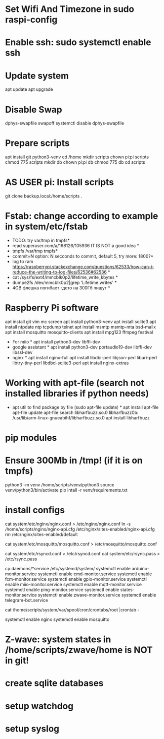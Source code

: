 # Set Wifi And Timezone in sudo raspi-config
# Enable ssh: sudo systemctl enable ssh
# Update system
apt update
apt upgrade

# Disable Swap
dphys-swapfile swapoff
systemctl disable dphys-swapfile

# Prepare scripts
apt install git python3-venv
cd /home
mkdir scripts
chown pi:pi scripts
chmod 775 scripts
mkdir db
chown pi:pi db
chmod 775 db
cd scripts

# AS USER pi: Install scripts
git clone backup.local:/home/scripts .

# Fstab: change according to example in system/etc/fstab
* TODO: try var/tmp in tmpfs*
* read  superuser.com/a/168126/105936 IT IS NOT a good idea *
* tmpfs /var/tmp tmpfs* 
* commit=N option: N secconds to commit, default 5, try more: 1800?*
* log to ram https://raspberrypi.stackexchange.com/questions/62533/how-can-i-reduce-the-writing-to-log-files/62536#62536 *
* cat /sys/fs/ext4/mmcblk0p2/lifetime_write_kbytes *
* dumpe2fs /dev/mmcblk0p2|grep 'Lifetime writes' *
* 4GB флешка погибает гдето на 300Гб пишут *

# Raspberry Pi software
apt install git vim mc screen
apt install python3-venv
apt install sqlite3
apt install ntpdate ntp tcpdump telnet
apt install msmtp msmtp-mta bsd-mailx
apt install mosquitto mosquitto-clients
apt install mpg123 ffmpeg festival
* For miio *
apt install python3-dev libffi-dev
* google assistant *
apt install python3-dev portaudio19-dev libffi-dev libssl-dev
* nginx *
apt install nginx-full
apt install libdbi-perl libjson-perl liburi-perl libtry-tiny-perl libdbd-sqlite3-perl
apt install nginx-extras

# Working with apt-file (search not installed libraries if python needs)
* apt util to find package by file (sudo apt-file update) *
apt install apt-file
apt-file update
apt-file search libharfbuzz.so.0
libharfbuzz0b: /usr/lib/arm-linux-gnueabihf/libharfbuzz.so.0
apt install libharfbuzz


# pip modules
# Ensure 300Mb in /tmp! (if it is on tmpfs)
python3 -m venv /home/scripts/venv/python3
source venv/python3/bin/activate
pip intall -r venv/requirements.txt

# install configs
cat system/etc/nginx/nginx.conf > /etc/nginx/nginx.conf
ln -s /home/scripts/nginx/nginx-api.cfg /etc/nginx/sites-enabled/nginx-api.cfg
rm /etc/nginx/sites-enabled/default

cat system/etc/mosquitto/mosquitto.conf > /etc/mosquitto/mosquitto.conf 

cat system/etc/rsyncd.conf > /etc/rsyncd.conf
cat system/etc/rsync.pass > /etc/rsync.pass

cp daemons/*service /etc/systemd/system/
systemctl enable arduino-monitor.service
systemctl enable cmd-monitor.service
systemctl enable fcm-monitor.service
systemctl enable gpio-monitor.service
systemctl enable miio-monitor.service
systemctl enable mqtt-monitor.service
systemctl enable ping-monitor.service
systemctl enable states-monitor.service
systemctl enable zwave-monitor.service
systemctl enable telegram-bot.service

cat /home/scripts/system/var/spool/cron/crontabs/root |crontab -

systemctl enable nginx
systemctl enable mosquitto

# Z-wave: system states in /home/scripts/zwave/home is NOT in git!

# create sqlite databases

# setup watchdog

# setup syslog
